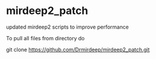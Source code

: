 # mirdeep2_patch
updated mirdeep2 scripts to improve performance 

To pull all files from directory do 

git clone https://github.com/Drmirdeep/mirdeep2_patch.git
